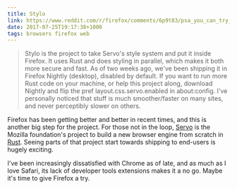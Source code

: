 ```yaml
---
title: Stylo
link: https://www.reddit.com/r/firefox/comments/6p9t83/psa_you_can_try_out_stylo_in_firefox_nightly_now/
date: 2017-07-25T19:17:38+1000
tags: browsers firefox web
---
```


> Stylo is the project to take Servo's style system and put it inside Firefox. It uses Rust and does styling in parallel, which makes it both more secure and fast.
> As of two weeks ago, we've been shipping it in Firefox Nightly (desktop), disabled by default.
> If you want to run more Rust code on your machine, or help this project along, download Nightly and flip the pref layout.css.servo.enabled in about:config. I've personally noticed that stuff is much smoother/faster on many sites, and never perceptibly slower on others.

Firefox has been getting better and better in recent times, and this is another big step for the project. For those not in the loop, [Servo][servo] is the Mozilla foundation's project to build a new browser engine from scratch in [Rust][rust]. Seeing parts of that project start towards shipping to end-users is hugely exciting.

I've been increasingly dissatisfied with Chrome as of late, and as much as I love Safari, its lack of developer tools extensions makes it a no go. Maybe it's time to give Firefox a try.

[servo]: https://servo.org/
[rust]: https://www.rust-lang.org/en-US/